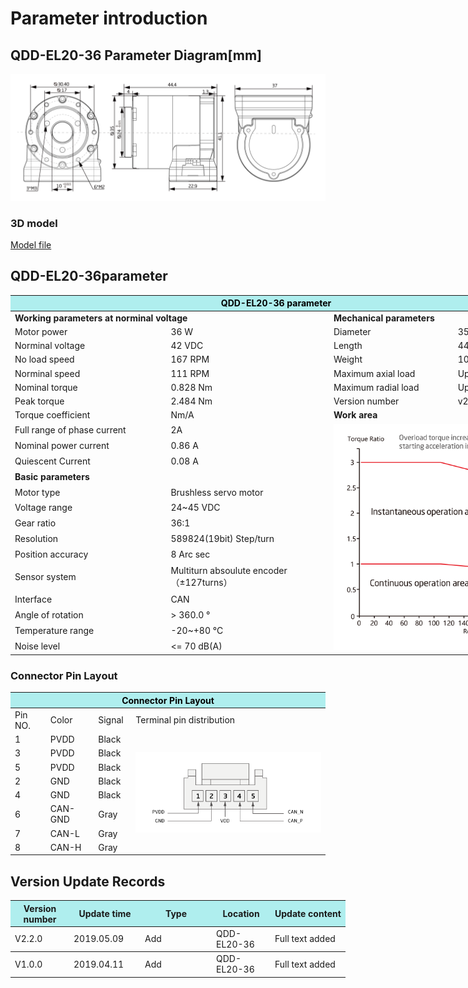 # Parameter introduction 
## QDD-EL20-36 Parameter Diagram[mm]
![QDD-EL20-36]( ../img/Qdd_EL20_36三视图.png ) 
### 3D model 
[Model file]( ../img/QDD-EL20-36_v2_2.step.zip )


## QDD-EL20-36parameter
<table style="width:850px"><thead><tr><th colspan="4" style="background: PaleTurquoise; color: black;">QDD-EL20-36 parameter</th></tr></thead><tbody><tr><td colspan="2" width=60%><b>Working parameters at norminal voltage</b></td><td colspan="2" width=40%><b>Mechanical parameters</b></td></tr><tr><td>Motor power</td><td>36 W</td><td>Diameter</td><td>35mm</td></tr><tr><td>Norminal voltage</td><td>42 VDC</td><td>Length</td><td>44.4mm</td></tr><tr><td>No load speed</td><td>167 RPM</td><td>Weight</td><td>100 g</td></tr><tr><td>Norminal speed</td><td>111 RPM</td><td>Maximum axial load</td><td>Updating later</td></tr><tr><td>Nominal torque</td><td>0.828 Nm</td><td>Maximum radial load</td><td>  Updating later</td></tr><tr><td>Peak torque</td><td>2.484 Nm</td><td>Version number</td><td>v2.2</td></tr><tr><td>Torque coefficient</td><td> Nm/A</td><td colspan="2"><b>Work area</b></td></tr><tr><td>Full range of phase current</td><td>2A</td><td colspan="2" rowspan="15"><img src="../img/QDD-NE30-36quxian.png" style="width:300px"></td></tr><tr><td>Nominal power current</td><td>0.86 A</td></tr><tr><td>Quiescent Current</td><td>0.08 A</td></tr><tr><td colspan="2"><b>Basic parameters</b></td></tr><tr><td>Motor type</td><td>
Brushless servo motor</td></tr><tr><td>Voltage range</td><td>24~45 VDC</td></tr><tr><td>Gear ratio</td><td>36:1</td></tr><tr><td>Resolution</td><td>589824(19bit) Step/turn</td></tr><tr><td>Position accuracy</td><td>8 Arc sec</td></tr><tr><td>Sensor system</td><td>Multiturn absoulute encoder</br>（±127turns）</td></tr><tr><td>Interface</td><td>CAN</td></tr><tr><td>Angle of rotation</td><td>> 360.0 °</td></tr><tr><td>Temperature range</td><td>-20~+80 °C</td></tr><tr><td>Noise level</td><td><= 70 dB(A)</td></tr></tbody></table>


### Connector Pin Layout
<table class="tableizer-table">
<thead><tr class="tableizer-firstrow"><th colspan="4" style="background: PaleTurquoise; color: black;width:800px">Connector Pin Layout</th></tr></thead><tbody><tr><td>Pin NO.</td><td>Color</td><td>Signal</td><td>Terminal pin distribution</td></tr><tr><td>1</td><td>PVDD</td><td>Black</td><td rowspan="9"><img src="../img/配线2-3.png" style="width:450px"></td></tr><tr><td>3</td><td>PVDD</td><td>Black</td></tr><tr><td>5</td><td>PVDD</td><td>Black</td></tr><tr><td>2</td><td>GND</td><td>Black</td></tr><tr><td>4</td><td>GND</td><td>Black</td></tr><tr><td>6</td><td>CAN-GND</td><td>Gray</td></tr><tr><td>7</td><td>CAN-L</td><td>Gray</td></tr><tr><td>8</td><td>CAN-H</td><td>Gray</td></tr></tbody></table>


## Version Update Records


<table style="width:600px"><thead><tr style="background:PaleTurquoise"><th style="width:80px">Version number</th><th style="width:100px">Update time</th><th style="width:100px">Type </th><th style="width:80px">Location</th><th>Update content</th></tr></thead><tbody><tr><td>V2.2.0</td><td>2019.05.09</td><td>Add</td><td>QDD-EL20-36</td><td>Full text added</th></tr></thead><tbody><tr><td>V1.0.0</td><td>2019.04.11</td><td>Add</td><td>QDD-EL20-36</td><td>Full text added</td></tbody></table>
